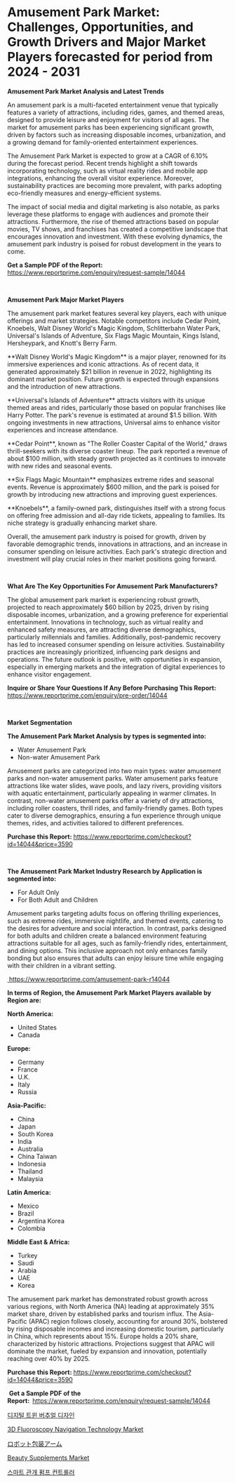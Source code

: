 <p><h1>Amusement Park Market: Challenges, Opportunities, and Growth Drivers and Major Market Players forecasted for period from 2024 - 2031</h1></p><p><strong>Amusement Park Market Analysis and Latest Trends</strong></p>
<p><p>An amusement park is a multi-faceted entertainment venue that typically features a variety of attractions, including rides, games, and themed areas, designed to provide leisure and enjoyment for visitors of all ages. The market for amusement parks has been experiencing significant growth, driven by factors such as increasing disposable incomes, urbanization, and a growing demand for family-oriented entertainment experiences. </p><p>The Amusement Park Market is expected to grow at a CAGR of 6.10% during the forecast period. Recent trends highlight a shift towards incorporating technology, such as virtual reality rides and mobile app integrations, enhancing the overall visitor experience. Moreover, sustainability practices are becoming more prevalent, with parks adopting eco-friendly measures and energy-efficient systems. </p><p>The impact of social media and digital marketing is also notable, as parks leverage these platforms to engage with audiences and promote their attractions. Furthermore, the rise of themed attractions based on popular movies, TV shows, and franchises has created a competitive landscape that encourages innovation and investment. With these evolving dynamics, the amusement park industry is poised for robust development in the years to come.</p></p>
<p><strong>Get a Sample PDF of the Report:&nbsp;</strong> <a href="https://www.reportprime.com/enquiry/request-sample/14044">https://www.reportprime.com/enquiry/request-sample/14044</a></p>
<p>&nbsp;</p>
<p><strong>Amusement Park Major Market Players</strong></p>
<p><p>The amusement park market features several key players, each with unique offerings and market strategies. Notable competitors include Cedar Point, Knoebels, Walt Disney World's Magic Kingdom, Schlitterbahn Water Park, Universal's Islands of Adventure, Six Flags Magic Mountain, Kings Island, Hersheypark, and Knott's Berry Farm.</p><p>**Walt Disney World's Magic Kingdom** is a major player, renowned for its immersive experiences and iconic attractions. As of recent data, it generated approximately $21 billion in revenue in 2022, highlighting its dominant market position. Future growth is expected through expansions and the introduction of new attractions.</p><p>**Universal's Islands of Adventure** attracts visitors with its unique themed areas and rides, particularly those based on popular franchises like Harry Potter. The park's revenue is estimated at around $1.5 billion. With ongoing investments in new attractions, Universal aims to enhance visitor experiences and increase attendance.</p><p>**Cedar Point**, known as "The Roller Coaster Capital of the World," draws thrill-seekers with its diverse coaster lineup. The park reported a revenue of about $100 million, with steady growth projected as it continues to innovate with new rides and seasonal events.</p><p>**Six Flags Magic Mountain** emphasizes extreme rides and seasonal events. Revenue is approximately $600 million, and the park is poised for growth by introducing new attractions and improving guest experiences.</p><p>**Knoebels**, a family-owned park, distinguishes itself with a strong focus on offering free admission and all-day ride tickets, appealing to families. Its niche strategy is gradually enhancing market share.</p><p>Overall, the amusement park industry is poised for growth, driven by favorable demographic trends, innovations in attractions, and an increase in consumer spending on leisure activities. Each park's strategic direction and investment will play crucial roles in their market positions going forward.</p></p>
<p>&nbsp;</p>
<p><strong>What Are The Key Opportunities For Amusement Park Manufacturers?</strong></p>
<p><p>The global amusement park market is experiencing robust growth, projected to reach approximately $60 billion by 2025, driven by rising disposable incomes, urbanization, and a growing preference for experiential entertainment. Innovations in technology, such as virtual reality and enhanced safety measures, are attracting diverse demographics, particularly millennials and families. Additionally, post-pandemic recovery has led to increased consumer spending on leisure activities. Sustainability practices are increasingly prioritized, influencing park designs and operations. The future outlook is positive, with opportunities in expansion, especially in emerging markets and the integration of digital experiences to enhance visitor engagement.</p></p>
<p><strong>Inquire or Share Your Questions If Any Before Purchasing This Report:</strong> <a href="https://www.reportprime.com/enquiry/pre-order/14044">https://www.reportprime.com/enquiry/pre-order/14044</a></p>
<p>&nbsp;</p>
<p><strong>Market Segmentation</strong></p>
<p><strong>The Amusement Park Market Analysis by types is segmented into:</strong></p>
<p><ul><li>Water Amusement Park</li><li>Non-water Amusement Park</li></ul></p>
<p><p>Amusement parks are categorized into two main types: water amusement parks and non-water amusement parks. Water amusement parks feature attractions like water slides, wave pools, and lazy rivers, providing visitors with aquatic entertainment, particularly appealing in warmer climates. In contrast, non-water amusement parks offer a variety of dry attractions, including roller coasters, thrill rides, and family-friendly games. Both types cater to diverse demographics, ensuring a fun experience through unique themes, rides, and activities tailored to different preferences.</p></p>
<p><strong>Purchase this Report:&nbsp;</strong><a href="https://www.reportprime.com/checkout?id=14044&price=3590">https://www.reportprime.com/checkout?id=14044&price=3590</a></p>
<p>&nbsp;</p>
<p><strong>The Amusement Park Market Industry Research by Application is segmented into:</strong></p>
<p><ul><li>For Adult Only</li><li>For Both Adult and Children</li></ul></p>
<p><p>Amusement parks targeting adults focus on offering thrilling experiences, such as extreme rides, immersive nightlife, and themed events, catering to the desires for adventure and social interaction. In contrast, parks designed for both adults and children create a balanced environment featuring attractions suitable for all ages, such as family-friendly rides, entertainment, and dining options. This inclusive approach not only enhances family bonding but also ensures that adults can enjoy leisure time while engaging with their children in a vibrant setting.</p></p>
<p><a href="https://www.reportprime.com/amusement-park-r14044">&nbsp;https://www.reportprime.com/amusement-park-r14044</a></p>
<p><strong>In terms of Region, the Amusement Park Market Players available by Region are:</strong></p>
<p>
    <p> <strong> North America: </strong>
        <ul>
            <li>United States</li>
            <li>Canada</li>
        </ul>
        </p> 
    <p> <strong> Europe: </strong>
        <ul>
            <li>Germany</li>
            <li>France</li>
            <li>U.K.</li>
            <li>Italy</li>
            <li>Russia</li>
        </ul>
        </p> 
    <p> <strong> Asia-Pacific: </strong>
        <ul>
            <li>China</li>
            <li>Japan</li>
            <li>South Korea</li>
            <li>India</li>
            <li>Australia</li>
            <li>China Taiwan</li>
            <li>Indonesia</li>
            <li>Thailand</li>
            <li>Malaysia</li>
        </ul>
        </p> 
    <p> <strong> Latin America: </strong>
        <ul>
            <li>Mexico</li>
            <li>Brazil</li>
            <li>Argentina Korea</li>
            <li>Colombia</li>
        </ul>
        </p> 
    <p> <strong> Middle East & Africa: </strong>
        <ul>
            <li>Turkey</li>
            <li>Saudi</li>
            <li>Arabia</li>
            <li>UAE</li>
            <li>Korea</li>
        </ul>
    </p>
    </p>
<p><p>The amusement park market has demonstrated robust growth across various regions, with North America (NA) leading at approximately 35% market share, driven by established parks and tourism influx. The Asia-Pacific (APAC) region follows closely, accounting for around 30%, bolstered by rising disposable incomes and increasing domestic tourism, particularly in China, which represents about 15%. Europe holds a 20% share, characterized by historic attractions. Projections suggest that APAC will dominate the market, fueled by expansion and innovation, potentially reaching over 40% by 2025.</p></p>
<p><strong>Purchase this Report: </strong><a href="https://www.reportprime.com/checkout?id=14044&price=3590">https://www.reportprime.com/checkout?id=14044&price=3590</a></p>
<p>&nbsp;<strong>Get a Sample PDF of the Report:&nbsp;&nbsp;</strong><a href="https://www.reportprime.com/enquiry/request-sample/14044">https://www.reportprime.com/enquiry/request-sample/14044</a></p>
<p><strong></strong></p>
<p><p><a href="https://medium.com/@kelvinfeenrey98677/digital-twin-virtual-design-market-%EC%9D%98-%EA%B8%80%EB%A1%9C%EB%B2%8C-%EC%8B%9C%EC%9E%A5-%EA%B0%9C%EC%9A%94%EB%8A%94-%EC%A0%84-%EC%84%B8%EA%B3%84-%EB%B0%8F-%EC%A3%BC%EC%9A%94-%EC%8B%9C%EC%9E%A5%EC%9D%98-%EC%82%B0%EC%97%85%EC%97%90-%EC%98%81%ED%96%A5%EC%9D%84-%EB%AF%B8%EC%B9%98%EB%8A%94-%EC%A3%BC%EC%9A%94-%ED%8A%B8%EB%A0%8C%EB%93%9C%EC%97%90-%EB%8C%80%ED%95%9C-%EB%8F%85%ED%8A%B9%ED%95%9C-%EA%B4%80%EC%A0%90%EC%9D%84-740782effbcf">디지털 트윈 버추얼 디자인</a></p><p><a href="https://medium.com/@rodromyiai/this-report-aims-to-provide-a-comprehensive-presentation-of-the-global-market-for-3d-fluoroscopy-556be4364ddb">3D Fluoroscopy Navigation Technology Market</a></p><p><a href="https://medium.com/@sheilabruen2023/robotic-packaging-arm-market-%E3%81%AF-%E3%82%B3%E3%82%B9%E3%83%88%E7%AE%A1%E7%90%86%E3%81%A8%E5%8A%B9%E7%8E%87%E5%90%91%E4%B8%8A%E3%82%92%E5%84%AA%E5%85%88%E3%81%97%E3%81%BE%E3%81%99-%E3%81%95%E3%82%89%E3%81%AB-%E5%A0%B1%E5%91%8A%E6%9B%B8%E3%81%AF%E5%B8%82%E5%A0%B4%E3%81%AE%E9%9C%80%E8%A6%81%E9%9D%A2%E3%81%A8%E4%BE%9B%E7%B5%A6%E9%9D%A2%E3%81%AE%E4%B8%A1%E6%96%B9%E3%82%92%E3%82%AB%E3%83%90%E3%83%BC%E3%81%97%E3%81%A6%E3%81%84%E3%81%BE%E3%81%99-robotic-packaging-49a1f60f345d">ロボット包装アーム</a></p><p><a href="https://www.linkedin.com/pulse/beauty-supplements-market-size-share-growth-analysis-type-fjvgc?trackingId=o5QEqAdITsi0WkgVnaIZwA%3D%3D">Beauty Supplements Market</a></p><p><a href="https://medium.com/@darrylnorton87/%EC%84%B8%EA%B3%84-smart-irrigation-pump-controller-market-%EC%9D%80-2024%EC%97%90%EC%84%9C-2031%EB%A1%9C-%EC%97%B0%ED%8F%89%EA%B7%A0-%EC%A6%9D%EA%B0%80%EC%9C%A8%EC%9D%84-%EB%B3%B4%EC%9D%BC-%EA%B2%83%EC%9C%BC%EB%A1%9C-%EC%98%88%EC%83%81%EB%90%A9%EB%8B%88%EB%8B%A4-3e60b27ec21d">스마트 관개 펌프 컨트롤러</a></p></p>